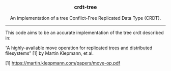 <h3 align="center">crdt-tree</h3>
<p align="center">An implementation of a tree Conflict-Free Replicated Data Type (CRDT).</p>

---

This code aims to be an accurate implementation of the tree crdt described in:

“A highly-available move operation for replicated trees and distributed filesystems” [1] by Martin Klepmann, et al.

[1] https://martin.kleppmann.com/papers/move-op.pdf
